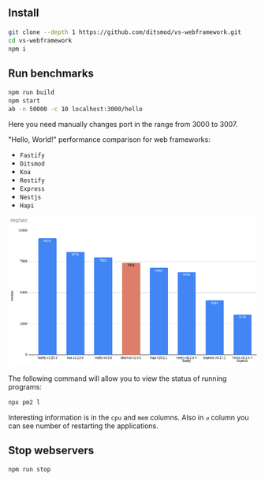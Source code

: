 ## Install

```bash
git clone --depth 1 https://github.com/ditsmod/vs-webframework.git
cd vs-webframework
npm i
```

## Run benchmarks

```bash
npm run build
npm start
ab -n 50000 -c 10 localhost:3000/hello
```

Here you need manually changes port in the range from 3000 to 3007.

"Hello, World!" performance comparison for web frameworks:

- `Fastify`
- `Ditsmod`
- `Koa`
- `Restify`
- `Express`
- `Nestjs`
- `Hapi`

![req-per-sec-frameworks.png](req-per-sec-frameworks.png)

The following command will allow you to view the status of running programs:

```bash
npx pm2 l
```

Interesting information is in the `cpu` and `mem` columns. Also in `↺` column you can see number of restarting the applications.

## Stop webservers

```bash
npm run stop
```